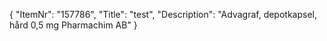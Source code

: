 {
  "ItemNr": "157786",
  "Title": "test",
  "Description": "Advagraf, depotkapsel, hård 0,5 mg Pharmachim AB"
}